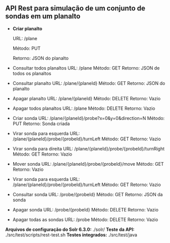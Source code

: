 **API Rest para simulação de um conjunto de sondas em um planalto**
----
* **Criar planalto**

  URL: /plane

  Método: PUT

  Retorno: JSON do planalto

* Consultar todos planaltos
URL: /plane
Método: GET
Retorno: JSON de todos os planaltos

* Consultar planalto
URL: /plane/{planeId}
Método: GET
Retorno: JSON do planalto

* Apagar planalto
URL: /plane/{planeId}
Método: DELETE
Retorno: Vazio

* Apagar todos planaltos
URL: /plane
Método: DELETE
Retorno: Vazio

* Criar sonda
URL: /plane/{planeId}/probe?x=0&y=0&direction=N
Método: PUT
Retorno: Sonda criada

* Virar sonda para esquerda
URL: /plane/{planeId}/probe/{probeId}/turnLeft
Método: GET
Retorno: Vazio

* Virar sonda para direita
URL: /plane/{planeId}/probe/{probeId}/turnRight
Método: GET
Retorno: Vazio

* Mover sonda
URL: /plane/{planeId}/probe/{probeId}/move
Método: GET
Retorno: Vazio

* Virar sonda para esquerda
URL: /plane/{planeId}/probe/{probeId}/turnLeft
Método: GET
Retorno: Vazio

* Consultar sonda
URL: /probe/{probeId}
Método: GET
Retorno: JSON da sonda

* Apagar sonda
URL: /probe/{probeId}
Método: DELETE
Retorno: Vazio

* Apagar todas as sondas
URL: /probe
Método: DELETE
Retorno: Vazio

**Arquivos de configuração do Solr 6.3.0:** ./solr/
**Teste da API:** ./src/test/scripts/rest-test.sh
**Testes integrados:** ./src/test/java
